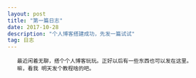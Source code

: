 ```yaml
---
layout: post
title: "第一篇日志"
date: 2017-10-28 
description: "个人博客搭建成功，先发一篇试试"
tag: 日志
---   
```



       最近闲着无聊，搭个个人博客玩玩。正好以后有一些东西也可以发在这里。  
       嘛，看我 明天发个教程啥的吧。